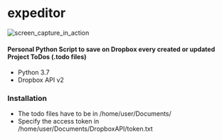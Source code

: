# expeditor

![screen_capture_in_action](https://user-images.githubusercontent.com/38188604/79052303-c1843780-7c35-11ea-8aee-35740b669bea.png)

#### Personal Python Script to save on Dropbox every created or updated Project ToDos (.todo files)

-   Python 3.7
-   Dropbox API v2

### Installation

-   The todo files have to be in /home/user/Documents/
-   Specify the access token in /home/user/Documents/DropboxAPI/token.txt
